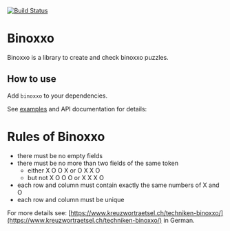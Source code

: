 [![Build Status](https://travis-ci.org/msuesskraut/Binoxxo.svg?branch=master)](https://travis-ci.org/msuesskraut/Binoxxo)

# Binoxxo

Binoxxo is a library to create and check binoxxo puzzles.

## How to use

Add `binoxxo` to your dependencies.

See [examples](https://github.com/msuesskraut/Binoxxo/tree/master/examples)
and API documentation for details:

# Rules of Binoxxo

* there must be no empty fields
* there must be no more than two fields of the same token
  * either X O O X or O X X O
  * but not X O O O or X X X O
* each row and column must contain exactly the same numbers of X and O
* each row and column must be unique

For more details see:
[https://www.kreuzwortraetsel.ch/techniken-binoxxo/](https://www.kreuzwortraetsel.ch/techniken-binoxxo/)
in German.
